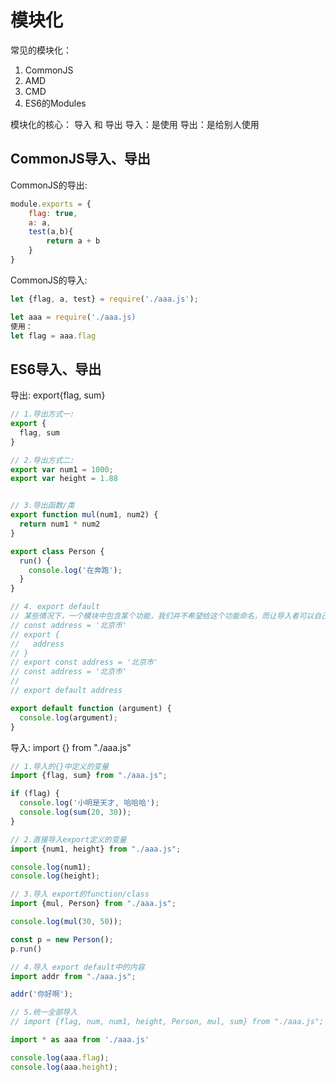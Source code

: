 # 模块化

常见的模块化：
1. CommonJS
2. AMD
3. CMD
4. ES6的Modules

模块化的核心：
导入 和 导出
导入：是使用
导出：是给别人使用

## CommonJS导入、导出
CommonJS的导出:
```js
module.exports = {
    flag: true,
    a: a,
    test(a,b){
        return a + b
    }
}
```

CommonJS的导入:
```js
let {flag, a, test} = require('./aaa.js');

let aaa = require('./aaa.js)
使用：
let flag = aaa.flag

```

## ES6导入、导出
<script src="aaa.js" type="module"></script>

导出: export{flag, sum}
```js
// 1.导出方式一:
export {
  flag, sum
}

// 2.导出方式二:
export var num1 = 1000;
export var height = 1.88


// 3.导出函数/类
export function mul(num1, num2) {
  return num1 * num2
}

export class Person {
  run() {
    console.log('在奔跑');
  }
}

// 4. export default
// 某些情况下，一个模块中包含某个功能，我们并不希望给这个功能命名，而让导入者可以自己来命名
// const address = '北京市'
// export {
//   address
// }
// export const address = '北京市'
// const address = '北京市'
//
// export default address

export default function (argument) {
  console.log(argument);
}
```
导入: import {} from "./aaa.js"
```js
// 1.导入的{}中定义的变量
import {flag, sum} from "./aaa.js";

if (flag) {
  console.log('小明是天才, 哈哈哈');
  console.log(sum(20, 30));
}

// 2.直接导入export定义的变量
import {num1, height} from "./aaa.js";

console.log(num1);
console.log(height);

// 3.导入 export的function/class
import {mul, Person} from "./aaa.js";

console.log(mul(30, 50));

const p = new Person();
p.run()

// 4.导入 export default中的内容
import addr from "./aaa.js";

addr('你好啊');

// 5.统一全部导入
// import {flag, num, num1, height, Person, mul, sum} from "./aaa.js";

import * as aaa from './aaa.js'

console.log(aaa.flag);
console.log(aaa.height);
```

